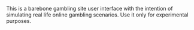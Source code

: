 This is a barebone gambling site user interface with the intention of simulating real life online gambling scenarios. Use it only for experimental purposes.